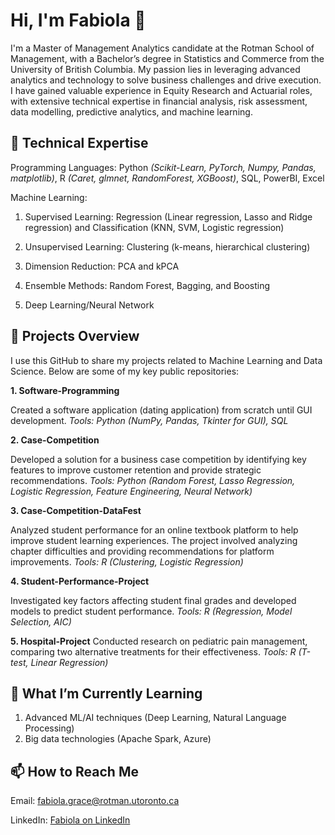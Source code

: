 # Hi, I'm Fabiola 👋

I'm a Master of Management Analytics candidate at the Rotman School of Management, with a Bachelor’s degree in Statistics and Commerce from the University of British Columbia. My passion lies in leveraging advanced analytics and technology to solve business challenges and drive execution. I have gained valuable experience in Equity Research and Actuarial roles, with extensive technical expertise in financial analysis, risk assessment, data modelling, predictive analytics, and machine learning.

## 🔧 Technical Expertise
Programming Languages: Python *(Scikit-Learn, PyTorch, Numpy, Pandas, matplotlib)*, R *(Caret, glmnet, RandomForest, XGBoost)*, SQL, PowerBI, Excel 

Machine Learning:
1. Supervised Learning: Regression (Linear regression, Lasso and Ridge regression) and Classification (KNN, SVM, Logistic regression)
      
2. Unsupervised Learning: Clustering (k-means, hierarchical clustering) 
      
3. Dimension Reduction: PCA and kPCA
    
4. Ensemble Methods: Random Forest, Bagging, and Boosting
    
5. Deep Learning/Neural Network
   

## 💼 Projects Overview

I use this GitHub to share my projects related to Machine Learning and Data Science. Below are some of my key public repositories:

**1. Software-Programming**

Created a software application (dating application) from scratch until GUI development. *Tools: Python (NumPy, Pandas, Tkinter for GUI), SQL*

**2. Case-Competition**

Developed a solution for a business case competition by identifying key features to improve customer retention and provide strategic recommendations. *Tools: Python (Random Forest, Lasso Regression, Logistic Regression, Feature Engineering, Neural Network)*

**3. Case-Competition-DataFest**

Analyzed student performance for an online textbook platform to help improve student learning experiences. The project involved analyzing chapter difficulties and providing recommendations for platform improvements. *Tools: R (Clustering, Logistic Regression)*

**4. Student-Performance-Project**

Investigated key factors affecting student final grades and developed models to predict student performance. *Tools: R (Regression, Model Selection, AIC)*

**5. Hospital-Project**
Conducted research on pediatric pain management, comparing two alternative treatments for their effectiveness. *Tools: R (T-test, Linear Regression)*


## 🌱 What I’m Currently Learning
1. Advanced ML/AI techniques (Deep Learning, Natural Language Processing)
2. Big data technologies (Apache Spark, Azure)


## 📫 How to Reach Me

Email: fabiola.grace@rotman.utoronto.ca

LinkedIn: [Fabiola on LinkedIn](https://www.linkedin.com/in/fabiola-grace/)
